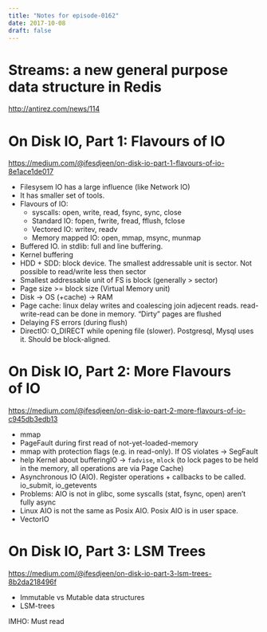 ```yaml
---
title: "Notes for episode-0162"
date: 2017-10-08
draft: false
---
```


# Streams: a new general purpose data structure in Redis
http://antirez.com/news/114

# On Disk IO, Part 1: Flavours of IO 
https://medium.com/@ifesdjeen/on-disk-io-part-1-flavours-of-io-8e1ace1de017

- Filesysem IO has a large influence (like Network IO)
- It has smaller set of tools.
- Flavours of IO:
    - syscalls: open, write, read, fsync, sync, close
    - Standard IO: fopen, fwrite, fread, fflush, fclose
    - Vectored IO: writev, readv
    - Memory mapped IO: open, mmap, msync, munmap
- Buffered IO. in stdlib: full and line buffering.
- Kernel buffering
- HDD + SDD: block device. The smallest addressable unit is sector. Not possible to read/write less then sector
- Smallest addressable unit of FS is block (generally > sector)
- Page size >= block size (Virtual Memory unit)
- Disk -> OS (+cache) -> RAM
- Page cache: linux delay writes and coalescing join adjecent reads. read-write-read can be done in memory. “Dirty” pages are flushed
- Delaying FS errors (during flush)
- DirectIO: O_DIRECT while opening file (slower). Postgresql, Mysql uses it. Should be block-aligned.

# On Disk IO, Part 2: More Flavours of IO
https://medium.com/@ifesdjeen/on-disk-io-part-2-more-flavours-of-io-c945db3edb13
- mmap
- PageFault during first read of not-yet-loaded-memory
- mmap with protection flags (e.g. in read-only). If OS violates -> SegFault
- help Kernel about bufferingIO -> `fadvise`, `mlock` (to lock pages to be held in the memory, all operations are via Page Cache)
- Asynchronous IO (AIO). Register operations + callbacks to be called. io_submit, io_getevents
- Problems: AIO is not in glibc, some syscalls (stat, fsync, open) aren’t fully async
- Linux AIO is not the same as Posix AIO. Posix AIO is in user space.
- VectorIO

# On Disk IO, Part 3: LSM Trees
https://medium.com/@ifesdjeen/on-disk-io-part-3-lsm-trees-8b2da218496f
- Immutable vs Mutable data structures
- LSM-trees

IMHO: Must read
